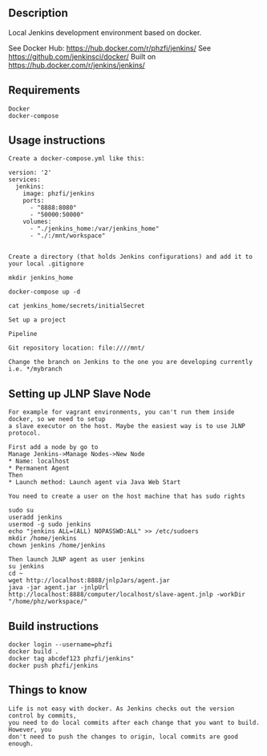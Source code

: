 Description
-----------
Local Jenkins development environment based on docker.

See Docker Hub: https://hub.docker.com/r/phzfi/jenkins/
See https://github.com/jenkinsci/docker/
Built on https://hub.docker.com/r/jenkins/jenkins/

Requirements
------------
    Docker
    docker-compose

Usage instructions
------------------
    Create a docker-compose.yml like this:

    version: '2'
    services:
      jenkins:
        image: phzfi/jenkins
        ports: 
          - "8888:8080"
          - "50000:50000"
        volumes:
          - "./jenkins_home:/var/jenkins_home"
          - "./:/mnt/workspace"


    Create a directory (that holds Jenkins configurations) and add it to your local .gitignore

    mkdir jenkins_home

    docker-compose up -d

    cat jenkins_home/secrets/initialSecret

    Set up a project

    Pipeline

    Git repository location: file:////mnt/
    
    Change the branch on Jenkins to the one you are developing currently i.e. */mybranch

Setting up JLNP Slave Node
--------------------------
    For example for vagrant environments, you can't run them inside docker, so we need to setup
    a slave executor on the host. Maybe the easiest way is to use JLNP protocol.

    First add a node by go to 
    Manage Jenkins->Manage Nodes->New Node
    * Name: localhost
    * Permanent Agent
    Then
    * Launch method: Launch agent via Java Web Start

    You need to create a user on the host machine that has sudo rights

    sudo su
    useradd jenkins
    usermod -g sudo jenkins
    echo "jenkins ALL=(ALL) NOPASSWD:ALL" >> /etc/sudoers
    mkdir /home/jenkins
    chown jenkins /home/jenkins

    Then launch JLNP agent as user jenkins
    su jenkins
    cd ~
    wget http://localhost:8888/jnlpJars/agent.jar
    java -jar agent.jar -jnlpUrl http://localhost:8888/computer/localhost/slave-agent.jnlp -workDir "/home/phz/workspace/"

Build instructions
------------------

    docker login --username=phzfi
    docker build .
    docker tag abcdef123 phzfi/jenkins"
    docker push phzfi/jenkins

Things to know
--------------
    Life is not easy with docker. As Jenkins checks out the version control by commits,
    you need to do local commits after each change that you want to build. However, you
    don't need to push the changes to origin, local commits are good enough.
    
